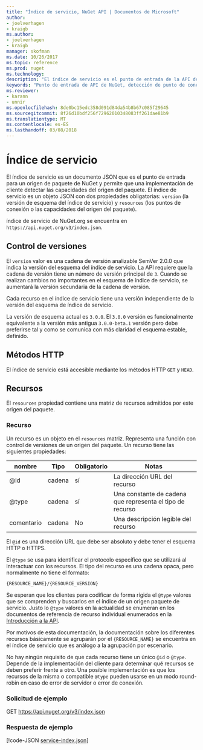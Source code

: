 ```yaml
---
title: "Índice de servicio, NuGet API | Documentos de Microsoft"
author:
- joelverhagen
- kraigb
ms.author:
- joelverhagen
- kraigb
manager: skofman
ms.date: 10/26/2017
ms.topic: reference
ms.prod: nuget
ms.technology: 
description: "El índice de servicio es el punto de entrada de la API de HTTP de NuGet y enumera las capacidades del servidor."
keywords: "Punto de entrada de API de NuGet, detección de punto de conexión de PI NuGetA"
ms.reviewer:
- karann
- unnir
ms.openlocfilehash: 8de0bc15edc358d091d84da54b8b67c085f29645
ms.sourcegitcommit: 8f26d10bdf256f72962010348083ff261dae81b9
ms.translationtype: MT
ms.contentlocale: es-ES
ms.lasthandoff: 03/08/2018
---
```

# <a name="service-index"></a>Índice de servicio

El índice de servicio es un documento JSON que es el punto de entrada para un origen de paquete de NuGet y permite que una implementación de cliente detectar las capacidades del origen del paquete. El índice de servicio es un objeto JSON con dos propiedades obligatorias: `version` (la versión de esquema del índice de servicio) y `resources` (los puntos de conexión o las capacidades del origen del paquete).

índice de servicio de NuGet.org se encuentra en `https://api.nuget.org/v3/index.json`.

## <a name="versioning"></a>Control de versiones

El `version` valor es una cadena de versión analizable SemVer 2.0.0 que indica la versión del esquema del índice de servicio. La API requiere que la cadena de versión tiene un número de versión principal de `3`. Cuando se realizan cambios no importantes en el esquema de índice de servicio, se aumentará la versión secundaria de la cadena de versión.

Cada recurso en el índice de servicio tiene una versión independiente de la versión del esquema de índice de servicio.

La versión de esquema actual es `3.0.0`. El `3.0.0` versión es funcionalmente equivalente a la versión más antigua `3.0.0-beta.1` versión pero debe preferirse tal y como se comunica con más claridad el esquema estable, definido.

## <a name="http-methods"></a>Métodos HTTP

El índice de servicio está accesible mediante los métodos HTTP `GET` y `HEAD`.

## <a name="resources"></a>Recursos

El `resources` propiedad contiene una matriz de recursos admitidos por este origen del paquete.

### <a name="resource"></a>Recurso

Un recurso es un objeto en el `resources` matriz. Representa una función con control de versiones de un origen del paquete. Un recurso tiene las siguientes propiedades:

nombre          | Tipo   | Obligatorio | Notas
------------- | ------ | -------- | -----
@id           | cadena | sí      | La dirección URL del recurso
@type         | cadena | sí      | Una constante de cadena que representa el tipo de recurso
comentario       | cadena | No       | Una descripción legible del recurso

El `@id` es una dirección URL que debe ser absoluto y debe tener el esquema HTTP o HTTPS.

El `@type` se usa para identificar el protocolo específico que se utilizará al interactuar con los recursos. El tipo del recurso es una cadena opaca, pero normalmente no tiene el formato:

    {RESOURCE_NAME}/{RESOURCE_VERSION}

Se esperan que los clientes para codificar de forma rígida el `@type` valores que se comprenden y buscarlos en el índice de un origen paquete de servicio. Justo lo `@type` valores en la actualidad se enumeran en los documentos de referencia de recurso individual enumerados en la [Introducción a la API](overview.md#resources-and-schema).

Por motivos de esta documentación, la documentación sobre los diferentes recursos básicamente se agruparán por el `{RESOURCE_NAME}` se encuentra en el índice de servicio que es análogo a la agrupación por escenario. 

No hay ningún requisito de que cada recurso tiene un único `@id` o `@type`. Depende de la implementación del cliente para determinar qué recursos se deben preferir frente a otro. Una posible implementación es que los recursos de la misma o compatible `@type` pueden usarse en un modo round-robin en caso de error de servidor o error de conexión.

### <a name="sample-request"></a>Solicitud de ejemplo

GET https://api.nuget.org/v3/index.json

### <a name="sample-response"></a>Respuesta de ejemplo

[!code-JSON [service-index.json](./_data/service-index.json)]

